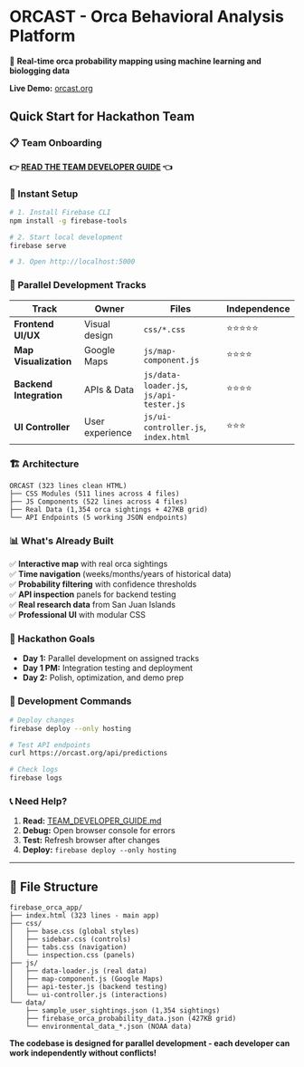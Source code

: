 # ORCAST - Orca Behavioral Analysis Platform

🐋 **Real-time orca probability mapping using machine learning and biologging data**

**Live Demo:** [orcast.org](https://orcast.org)

## Quick Start for Hackathon Team

### 📋 Team Onboarding
**👉 [READ THE TEAM DEVELOPER GUIDE](./TEAM_DEVELOPER_GUIDE.md) 👈**

### 🚀 Instant Setup
```bash
# 1. Install Firebase CLI
npm install -g firebase-tools

# 2. Start local development  
firebase serve

# 3. Open http://localhost:5000
```

### 👥 Parallel Development Tracks

| Track | Owner | Files | Independence |
|-------|-------|-------|--------------|
| **Frontend UI/UX** | Visual design | `css/*.css` | ⭐⭐⭐⭐⭐ |
| **Map Visualization** | Google Maps | `js/map-component.js` | ⭐⭐⭐⭐ |
| **Backend Integration** | APIs & Data | `js/data-loader.js`, `js/api-tester.js` | ⭐⭐⭐⭐ |
| **UI Controller** | User experience | `js/ui-controller.js`, `index.html` | ⭐⭐⭐ |

### 🏗️ Architecture
```
ORCAST (323 lines clean HTML)
├── CSS Modules (511 lines across 4 files)
├── JS Components (522 lines across 4 files)  
├── Real Data (1,354 orca sightings + 427KB grid)
└── API Endpoints (5 working JSON endpoints)
```

### 📊 What's Already Built
✅ **Interactive map** with real orca sightings  
✅ **Time navigation** (weeks/months/years of historical data)  
✅ **Probability filtering** with confidence thresholds  
✅ **API inspection** panels for backend testing  
✅ **Real research data** from San Juan Islands  
✅ **Professional UI** with modular CSS  

### 🎯 Hackathon Goals
- **Day 1:** Parallel development on assigned tracks
- **Day 1 PM:** Integration testing and deployment
- **Day 2:** Polish, optimization, and demo prep

### 🔧 Development Commands
```bash
# Deploy changes
firebase deploy --only hosting

# Test API endpoints
curl https://orcast.org/api/predictions

# Check logs
firebase logs
```

### 📞 Need Help?
1. **Read:** [TEAM_DEVELOPER_GUIDE.md](./TEAM_DEVELOPER_GUIDE.md)
2. **Debug:** Open browser console for errors
3. **Test:** Refresh browser after changes
4. **Deploy:** `firebase deploy --only hosting`

---

## 📁 File Structure
```
firebase_orca_app/
├── index.html (323 lines - main app)
├── css/
│   ├── base.css (global styles)
│   ├── sidebar.css (controls)
│   ├── tabs.css (navigation)
│   └── inspection.css (panels)
├── js/
│   ├── data-loader.js (real data)
│   ├── map-component.js (Google Maps)
│   ├── api-tester.js (backend testing)
│   └── ui-controller.js (interactions)
└── data/
    ├── sample_user_sightings.json (1,354 sightings)
    ├── firebase_orca_probability_data.json (427KB grid)
    └── environmental_data_*.json (NOAA data)
```

**The codebase is designed for parallel development - each developer can work independently without conflicts!** 